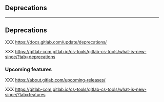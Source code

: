<!-- .slide: id="gitlab_deprecations" class="vertical-center" -->

<i class="fa-duotone fa-scroll-old fa-8x fa-duotone-colors-inverted" style="float: right; color: grey;"></i>

## Deprecations

---

## Deprecations

XXX https://docs.gitlab.com/update/deprecations/

XXX https://gitlab-com.gitlab.io/cs-tools/gitlab-cs-tools/what-is-new-since/?tab=deprecations

### Upcoming features

XXX https://about.gitlab.com/upcoming-releases/

XXX https://gitlab-com.gitlab.io/cs-tools/gitlab-cs-tools/what-is-new-since/?tab=features
